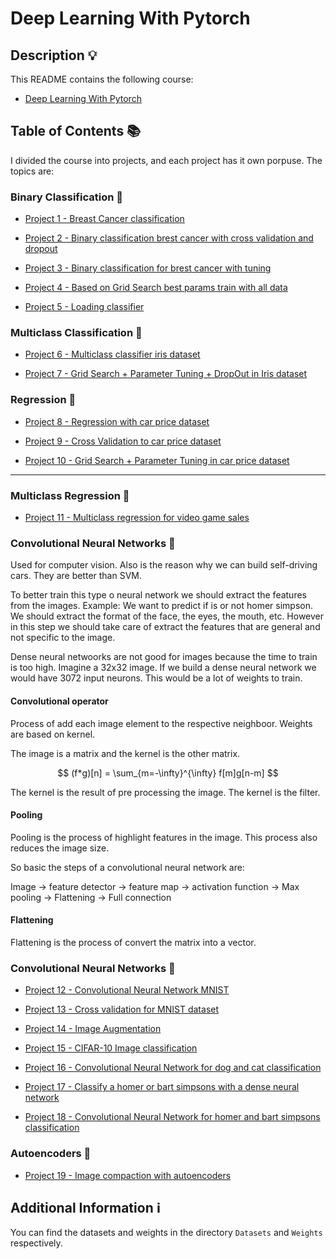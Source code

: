 # Deep Learning With Pytorch

## Description 💡

This README contains the following course:

- [Deep Learning With Pytorch](https://www.udemy.com/course/formacao-deep-learning-pytorch-python/)

## Table of Contents 📚

I divided the course into projects, and each project has it own porpuse. The topics are:

### Binary Classification 🎯

- [Project 1 - Breast Cancer classification](/Courses/Deep%20Learning%20With%20Pytorch/Project_1.ipynb)

- [Project 2 - Binary classification brest cancer with cross validation and dropout](/Courses/Deep%20Learning%20With%20Pytorch/Project_2.ipynb)

- [Project 3 - Binary classification for brest cancer with tuning](/Courses/Deep%20Learning%20With%20Pytorch/Project_3.ipynb)

- [Project 4 - Based on Grid Search best params train with all data](/Courses/Deep%20Learning%20With%20Pytorch/Project_4.ipynb)

- [Project 5 - Loading classifier](/Courses/Deep%20Learning%20With%20Pytorch/Project_5.ipynb)

### Multiclass Classification 🎯

- [Project 6 - Multiclass classifier iris dataset](/Courses/Deep%20Learning%20With%20Pytorch/Project_6.ipynb)

- [Project 7 - Grid Search + Parameter Tuning + DropOut in Iris dataset](/Courses/Deep%20Learning%20With%20Pytorch/Project_7.ipynb)

### Regression 🎯

- [Project 8 - Regression with car price dataset](/Courses/Deep%20Learning%20With%20Pytorch/Project_8.ipynb)

- [Project 9 - Cross Validation to car price dataset](/Courses/Deep%20Learning%20With%20Pytorch/Project_9.ipynb)

- [Project 10 - Grid Search + Parameter Tuning in car price dataset](/Courses/Deep%20Learning%20With%20Pytorch/Project_10.ipynb)

---

### Multiclass Regression 🎯

- [Project 11 - Multiclass regression for video game sales](/Courses/Deep%20Learning%20With%20Pytorch/Project_11.ipynb)

### Convolutional Neural Networks 🎯

Used for computer vision. Also is the reason why we can build self-driving cars. They are better than SVM.

To better train this type o neural network we should extract the features from the images. Example: We want to predict if is or not homer simpson. We should extract the format of the face, the eyes, the mouth, etc. However in this step we should take care of extract the features that are general and not specific to the image.

Dense neural netwoorks are not good for images because the time to train is too high. Imagine a 32x32 image. If we build a dense neural network we would have 3072 input neurons. This would be a lot of weights to train.

#### Convolutional operator

Process of add each image element to the respective neighboor. Weights are based on kernel. 

The image is a matrix and the kernel is the other matrix.

$$ (f*g)[n] = \sum_{m=-\infty}^{\infty} f[m]g[n-m] $$

The kernel is the result of pre processing the image. The kernel is the filter.

#### Pooling

Pooling is the process of highlight features in the image. This process also reduces the image size.

So basic the steps of a convolutional neural network are:

Image -> feature detector -> feature map -> activation function -> Max pooling -> Flattening -> Full connection

#### Flattening

Flattening is the process of convert the matrix into a vector.


### Convolutional Neural Networks 🎯

- [Project 12 - Convolutional Neural Network MNIST](/Courses/Deep%20Learning%20With%20Pytorch/Project_12.ipynb)

- [Project 13 - Cross validation for MNIST dataset](/Courses/Deep%20Learning%20With%20Pytorch/Project_13.ipynb) 

- [Project 14 - Image Augmentation](/Courses/Deep%20Learning%20With%20Pytorch/Project_14.ipynb)

- [Project 15 - CIFAR-10 Image classification](/Courses/Deep%20Learning%20With%20Pytorch/Project_15.ipynb)

- [Project 16 - Convolutional Neural Network for dog and cat classification](/Courses/Deep%20Learning%20With%20Pytorch/Project_16.ipynb)

- [Project 17 - Classify a homer or bart simpsons with a dense neural network](/Courses/Deep%20Learning%20With%20Pytorch/Project_17.ipynb)

- [Project 18 - Convolutional Neural Network for homer and bart simpsons classification](/Courses/Deep%20Learning%20With%20Pytorch/Project_18.ipynb)

### Autoencoders 🎯

- [Project 19 - Image compaction with autoencoders](/Courses/Deep%20Learning%20With%20Pytorch/Project_19.ipynb)

## Additional Information ℹ️

You can find the datasets and weights in the directory `Datasets` and `Weights` respectively.